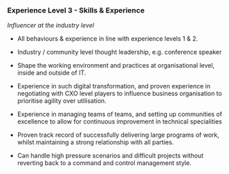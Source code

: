 ### Experience Level 3 - Skills & Experience

*Influencer at the industry level*

* All behaviours & experience in line with experience levels 1 & 2.

* Industry / community level thought leadership, e.g. conference speaker

* Shape the working environment and practices at organisational level, inside and outside of IT.

* Experience in such digital transformation, and proven experience in negotiating with CXO level players to influence business organisation to prioritise agility over utilisation.

* Experience in managing teams of teams, and setting up communities of excellence to allow for continuous improvement in technical specialities

* Proven track record of successfully delivering large programs of work, whilst maintaining a strong relationship with all parties.

* Can handle high pressure scenarios and difficult projects without reverting back to a command and control management style.
